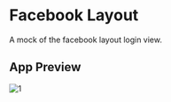 # Facebook Layout

A mock of the facebook layout login view.

## App Preview
![1](https://github.com/ldizon8/iOS-Development/blob/master/MyToDoList/1.png)

